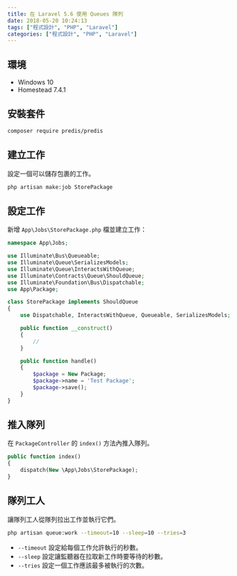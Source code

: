 ```yaml
---
title: 在 Laravel 5.6 使用 Queues 隊列
date: 2018-05-20 10:24:13
tags: ["程式設計", "PHP", "Laravel"]
categories: ["程式設計", "PHP", "Laravel"]
---
```


## 環境

- Windows 10
- Homestead 7.4.1

## 安裝套件

```BASH
composer require predis/predis
```

## 建立工作

設定一個可以儲存包裹的工作。

```BASH
php artisan make:job StorePackage
```

## 設定工作

新增 `App\Jobs\StorePackage.php` 檔並建立工作：

```PHP
namespace App\Jobs;

use Illuminate\Bus\Queueable;
use Illuminate\Queue\SerializesModels;
use Illuminate\Queue\InteractsWithQueue;
use Illuminate\Contracts\Queue\ShouldQueue;
use Illuminate\Foundation\Bus\Dispatchable;
use App\Package;

class StorePackage implements ShouldQueue
{
    use Dispatchable, InteractsWithQueue, Queueable, SerializesModels;

    public function __construct()
    {
        //
    }

    public function handle()
    {
        $package = New Package;
        $package->name = 'Test Package';
        $package->save();
    }
}
```

## 推入隊列

在 `PackageController` 的 `index()` 方法內推入隊列。

```PHP
public function index()
{
    dispatch(New \App\Jobs\StorePackage);
}
```

## 隊列工人

讓隊列工人從隊列拉出工作並執行它們。

```BASH
php artisan queue:work --timeout=10 --sleep=10 --tries=3
```

- `--timeout` 設定給每個工作允許執行的秒數。
- `--sleep` 設定讓監聽器在拉取新工作時要等待的秒數。
- `--tries` 設定一個工作應該最多被執行的次數。
